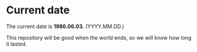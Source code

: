 # Current date

The current date is **1986.06.03.** (YYYY.MM.DD.)

This repository will be good when the world ends, so we will know how long it lasted.